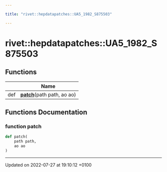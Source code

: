```yaml
---

title: "rivet::hepdatapatches::UA5_1982_S875503"

---
```


# rivet::hepdatapatches::UA5_1982_S875503



## Functions

|                | Name           |
| -------------- | -------------- |
| def | **[patch](http://example.org/namespaces/namespacerivet_1_1hepdatapatches_1_1ua5__1982__s875503/#function-patch)**(path path, ao ao) |


## Functions Documentation

### function patch

```python
def patch(
    path path,
    ao ao
)
```






-------------------------------

Updated on 2022-07-27 at 19:10:12 +0100
